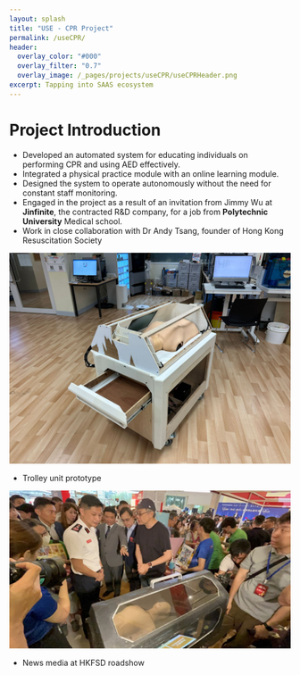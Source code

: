 ```yaml
---
layout: splash
title: "USE - CPR Project"
permalink: /useCPR/
header:
  overlay_color: "#000"
  overlay_filter: "0.7"
  overlay_image: /_pages/projects/useCPR/useCPRHeader.png
excerpt: Tapping into SAAS ecosystem
---
```


# Project Introduction
- Developed an automated system for educating individuals on performing CPR and using AED effectively.
- Integrated a physical practice module with an online learning module.
- Designed the system to operate autonomously without the need for constant staff monitoring.
- Engaged in the project as a result of an invitation from Jimmy Wu at **Jinfinite**, the contracted R&D company, for a job from **Polytechnic University** Medical school.
- Work in close collaboration with Dr Andy Tsang, founder of Hong Kong Resuscitation Society

![alt text](/_pages/projects/useCPR/useCPRPic01.jpg)
- Trolley unit prototype

![alt text](/_pages/projects/useCPR/useCPRPic02.png)
- News media at HKFSD roadshow


